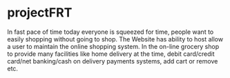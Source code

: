 # projectFRT
In fast pace of time today everyone is squeezed for time, people want to easily shopping without going to shop. The Website has ability to host allow a user to maintain the online shopping system. In the on-line grocery shop to provide many facilities like home delivery at the time, debit card/credit card/net banking/cash on delivery payments systems, add cart or remove etc. 
